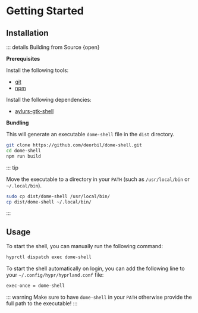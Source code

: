 <!-- markdownlint-disable MD013 MD036 -->

# Getting Started

## Installation

::: details Building from Source {open}

**Prerequisites**

Install the following tools:

- [git](https://git-scm.com/)
- [npm](https://nodejs.org/)

Install the following dependencies:

- [aylurs-gtk-shell](https://aylur.github.io/ags/)

**Bundling**

This will generate an executable `dome-shell` file in the `dist` directory.

```sh
git clone https://github.com/deorbil/dome-shell.git
cd dome-shell
npm run build
```

::: tip

Move the executable to a directory in your `PATH` (such as `/usr/local/bin` or `~/.local/bin`).

```sh
sudo cp dist/dome-shell /usr/local/bin/
cp dist/dome-shell ~/.local/bin/
```

:::

## Usage

To start the shell, you can manually run the following command:

```sh
hyprctl dispatch exec dome-shell
```

To start the shell automatically on login, you can add the following line to your `~/.config/hypr/hyprland.conf` file:

```txt
exec-once = dome-shell
```

::: warning
Make sure to have `dome-shell` in your `PATH` otherwise provide the full path to the executable!
:::
